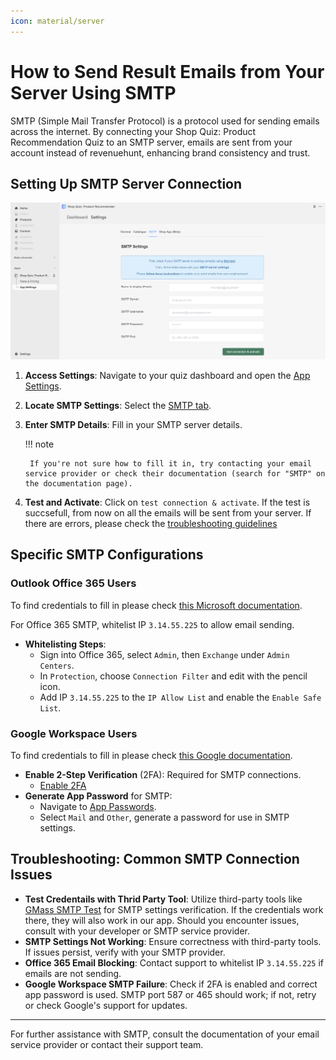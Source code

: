 ```yaml
---
icon: material/server
---
```


# How to Send Result Emails from Your Server Using SMTP

SMTP (Simple Mail Transfer Protocol) is a protocol used for sending emails across the internet. By connecting your Shop Quiz: Product Recommendation Quiz to an SMTP server, emails are sent from your account instead of revenuehunt, enhancing brand consistency and trust.

## Setting Up SMTP Server Connection

![how to set up smtp](/images/manual_appsettings_smtp.png)

1. **Access Settings**: Navigate to your quiz dashboard and open the [App Settings](https://docs.revenuehunt.com/reference/app-settings/).
2. **Locate SMTP Settings**: Select the [SMTP tab](https://docs.revenuehunt.com/reference/app-settings/#smtp).
3. **Enter SMTP Details**: Fill in your SMTP server details. 

    !!! note

        If you're not sure how to fill it in, try contacting your email service provider or check their documentation (search for "SMTP" on the documentation page).

4. **Test and Activate**: Click on `test connection & activate`. If the test is succsefull, from now on all the emails will be sent from your server. If there are errors, please check the [troubleshooting guidelines](#troubleshooting-common-smtp-connection-issues)

## Specific SMTP Configurations

### Outlook Office 365 Users

To find credentials to fill in please check [this Microsoft documentation](https://learn.microsoft.com/en-us/exchange/mail-flow-best-practices/how-to-set-up-a-multifunction-device-or-application-to-send-email-using-microsoft-365-or-office-365).

For Office 365 SMTP, whitelist IP `3.14.55.225` to allow email sending.

- **Whitelisting Steps**:
    - Sign into Office 365, select `Admin`, then `Exchange` under `Admin Centers`.
    - In `Protection`, choose `Connection Filter` and edit with the pencil icon.
    - Add IP `3.14.55.225` to the `IP Allow List` and enable the `Enable Safe List`.

### Google Workspace Users


To find credentials to fill in please check [this Google documentation](https://support.google.com/a/answer/176600?hl=en).

- **Enable 2-Step Verification** (2FA): Required for SMTP connections.
    - [Enable 2FA](https://support.google.com/accounts/answer/185839)
- **Generate App Password** for SMTP:
    - Navigate to [App Passwords](https://myaccount.google.com/apppasswords).
    - Select `Mail` and `Other`, generate a password for use in SMTP settings.

## Troubleshooting: Common SMTP Connection Issues

- **Test Credentails with Thrid Party Tool**: Utilize third-party tools like [GMass SMTP Test](https://www.gmass.co/smtp-test) for SMTP settings verification. If the credentials work there, they will also work in our app. Should you encounter issues, consult with your developer or SMTP service provider.
- **SMTP Settings Not Working**: Ensure correctness with third-party tools. If issues persist, verify with your SMTP provider.
- **Office 365 Email Blocking**: Contact support to whitelist IP `3.14.55.225` if emails are not sending.
- **Google Workspace SMTP Failure**: Check if 2FA is enabled and correct app password is used. SMTP port 587 or 465 should work; if not, retry or check Google's support for updates.


---
For further assistance with SMTP, consult the documentation of your email service provider or contact their support team.
